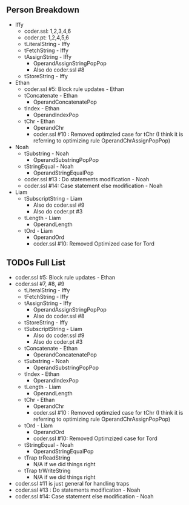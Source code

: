 ## Person Breakdown
- Iffy
	- coder.ssl: 1,2,3,4,6
	- coder.pt: 1,2,4,5,6
	- tLiteralString - Iffy
	- tFetchString - Iffy
	- tAssignString - Iffy
		- OperandAssignStringPopPop
		- Also do coder.ssl #8
	- tStoreString - Iffy
- Ethan
	- coder.ssl #5: Block rule updates - Ethan
	- tConcatenate - Ethan
		- OperandConcatenatePop
	- tIndex - Ethan
		- OperandIndexPop
	- tChr - Ethan
		- OperandChr
		- coder.ssl #10 : Removed optimzied case for tChr (I think it is referring to optimizing rule OperandChrAssignPopPop)
- Noah
	- tSubstring - Noah
		- OperandSubstringPopPop
	- tStringEqual - Noah
		- OperandStringEqualPop
	- coder.ssl #13 : Do statements modification - Noah
	- coder.ssl #14: Case statement else modification - Noah
- Liam
	- tSubscriptString - Liam
		- Also do coder.ssl #9
		- Also do coder.pt #3
	- tLength - Liam
		- OperandLength
	- tOrd - Liam
		- OperandOrd
		- coder.ssl #10: Removed Optimized case for Tord

## TODOs Full List
- coder.ssl #5: Block rule updates - Ethan
- coder.ssl #7, #8, #9
	- tLiteralString - Iffy
	- tFetchString - Iffy
	- tAssignString - Iffy
		- OperandAssignStringPopPop
		- Also do coder.ssl #8
	- tStoreString - Iffy
	- tSubscriptString - Liam
		- Also do coder.ssl #9
		- Also do coder.pt #3
	- tConcatenate - Ethan
		- OperandConcatenatePop
	- tSubstring - Noah
		- OperandSubstringPopPop
	- tIndex - Ethan
		- OperandIndexPop
	- tLength - Liam
		- OperandLength
	- tChr - Ethan
		- OperandChr
		- coder.ssl #10 : Removed optimzied case for tChr (I think it is referring to optimizing rule OperandChrAssignPopPop)
	- tOrd - Liam
		- OperandOrd
		- coder.ssl #10: Removed Optimzized case for Tord
	- tStringEqual - Noah
		- OperandStringEqualPop
	- tTrap trReadString
		- N/A if we did things right
	- tTrap trWriteString
		- N/A if we did things right
- coder.ssl #11 is just general for handling traps
- coder.ssl #13 : Do statements modification - Noah
- coder.ssl #14: Case statement else modification - Noah